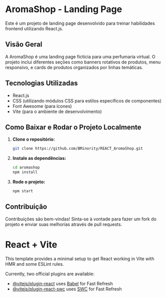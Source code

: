 # AromaShop - Landing Page

Este é um projeto de landing page desenvolvido para treinar habilidades frontend utilizando React.js.

## Visão Geral

A AromaShop é uma landing page fictícia para uma perfumaria virtual. O projeto inclui diferentes seções como banners rotativos de produtos, menu responsivo, e cards de produtos organizados por linhas temáticas.

## Tecnologias Utilizadas

- React.js
- CSS (utilizando módulos CSS para estilos específicos de componentes)
- Font Awesome (para ícones)
- Vite (para o ambiente de desenvolvimento)

## Como Baixar e Rodar o Projeto Localmente

1. **Clone o repositório:**

   ```bash
   git clone https://github.com/BMinority/REACT_AromaShop.git

2. **Instale as dependências:**

    ``` bash
    cd aromashop
    npm install

2. **Rode o projeto:**

    ``` bash
    npm start


## Contribuição
Contribuições são bem-vindas! Sinta-se à vontade para fazer um fork do projeto e enviar suas melhorias através de pull requests.

##

# React + Vite

This template provides a minimal setup to get React working in Vite with HMR and some ESLint rules.

Currently, two official plugins are available:

- [@vitejs/plugin-react](https://github.com/vitejs/vite-plugin-react/blob/main/packages/plugin-react/README.md) uses [Babel](https://babeljs.io/) for Fast Refresh
- [@vitejs/plugin-react-swc](https://github.com/vitejs/vite-plugin-react-swc) uses [SWC](https://swc.rs/) for Fast Refresh
